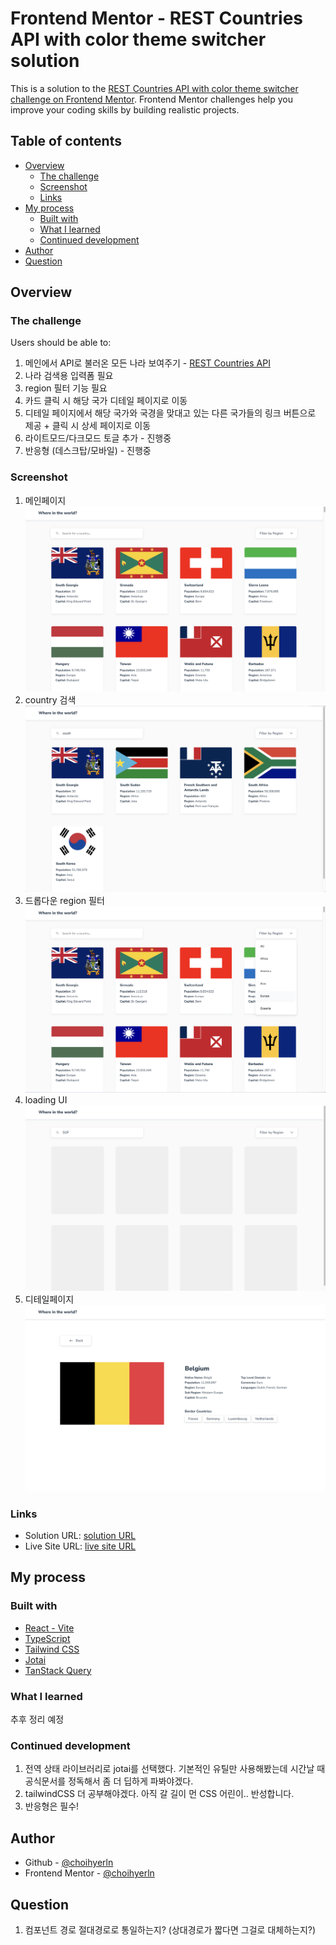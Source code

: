# Frontend Mentor - REST Countries API with color theme switcher solution

This is a solution to the [REST Countries API with color theme switcher challenge on Frontend Mentor](https://www.frontendmentor.io/challenges/rest-countries-api-with-color-theme-switcher-5cacc469fec04111f7b848ca). Frontend Mentor challenges help you improve your coding skills by building realistic projects.

## Table of contents

- [Overview](#overview)
    - [The challenge](#the-challenge)
    - [Screenshot](#screenshot)
    - [Links](#links)
- [My process](#my-process)
    - [Built with](#built-with)
    - [What I learned](#what-i-learned)
    - [Continued development](#continued-development)
- [Author](#author)
- [Question](#question)

## Overview

### The challenge

Users should be able to:

1. 메인에서 API로 불러온 모든 나라 보여주기 - [REST Countries API](https://restcountries.com/)
2. 나라 검색용 입력폼 필요
3. region 필터 기능 필요
4. 카드 클릭 시 해당 국가 디테일 페이지로 이동
5. 디테일 페이지에서 해당 국가와 국경을 맞대고 있는 다른 국가들의 링크 버튼으로 제공 + 클릭 시 상세 페이지로 이동
6. 라이트모드/다크모드 토글 추가 - 진행중
7. 반응형 (데스크탑/모바일) - 진행중

### Screenshot

1. 메인페이지
![main](./public/screenshot/main.png)
2. country 검색
![search](./public/screenshot/search.png)
3. 드롭다운 region 필터
![filter](./public/screenshot/filter.png)
4. loading UI
![loading](./public/screenshot/loading.png)
5. 디테일페이지
![detail](./public/screenshot/detail.png)

### Links

- Solution URL: [solution URL]()
- Live Site URL: [live site URL](https://fem-where-in-the-world.vercel.app/)

## My process

### Built with

- [React - Vite](https://ko.vite.dev/guide/)
- [TypeScript](https://www.typescriptlang.org/ko/)
- [Tailwind CSS](https://tailwindcss.com/)
- [Jotai](https://jotai.org/)
- [TanStack Query](https://tanstack.com/query/latest/docs/framework/react/overview)

### What I learned
추후 정리 예정

### Continued development

1. 전역 상태 라이브러리로 jotai를 선택했다.
기본적인 유틸만 사용해봤는데 시간날 때 공식문서를 정독해서 좀 더 딥하게 파봐야겠다.
2. tailwindCSS 더 공부해야겠다. 아직 갈 길이 먼 CSS 어린이.. 반성합니다.
3. 반응형은 필수!

## Author

- Github - [@choihyerln](https://github.com/choihyerln)
- Frontend Mentor - [@choihyerln](https://www.frontendmentor.io/profile/choihyerln)

## Question
1. 컴포넌트 경로 절대경로로 통일하는지? (상대경로가 짧다면 그걸로 대체하는지?)
